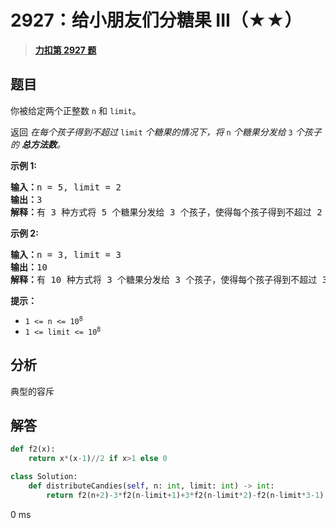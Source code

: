 # 2927：给小朋友们分糖果 III（★★）


> <u>**[力扣第 2927 题](https://leetcode.cn/problems/distribute-candies-among-children-iii/)**</u>

## 题目

<p>你被给定两个正整数 <code>n</code> 和 <code>limit</code>。</p>

<p>返回 <em>在每个孩子得到不超过 </em><code>limit</code><em> 个糖果的情况下，将</em> <code>n</code> <em>个糖果分发给</em> <code>3</code> <em>个孩子的 <strong>总方法数</strong>。</em></p>



<p><b>示例 1:</b></p>

<pre>
<b>输入：</b>n = 5, limit = 2
<b>输出：</b>3
<b>解释：</b>有 3 种方式将 5 个糖果分发给 3 个孩子，使得每个孩子得到不超过 2 个糖果：(1, 2, 2), (2, 1, 2) 和 (2, 2, 1)。
</pre>

<p><b>示例 2:</b></p>

<pre>
<b>输入：</b>n = 3, limit = 3
<b>输出：</b>10
<b>解释：</b>有 10 种方式将 3 个糖果分发给 3 个孩子，使得每个孩子得到不超过 3 个糖果：(0, 0, 3), (0, 1, 2), (0, 2, 1), (0, 3, 0), (1, 0, 2), (1, 1, 1), (1, 2, 0), (2, 0, 1), (2, 1, 0) 和 (3, 0, 0)。
</pre>



<p><b>提示：</b></p>

<ul>
<li><code>1 &lt;= n &lt;= 10<sup>8</sup></code></li>
<li><code>1 &lt;= limit &lt;= 10<sup>8</sup></code></li>
</ul>




## 分析

典型的容斥
## 解答


```python
def f2(x):
    return x*(x-1)//2 if x>1 else 0

class Solution:
    def distributeCandies(self, n: int, limit: int) -> int:
        return f2(n+2)-3*f2(n-limit+1)+3*f2(n-limit*2)-f2(n-limit*3-1)
```
0 ms
